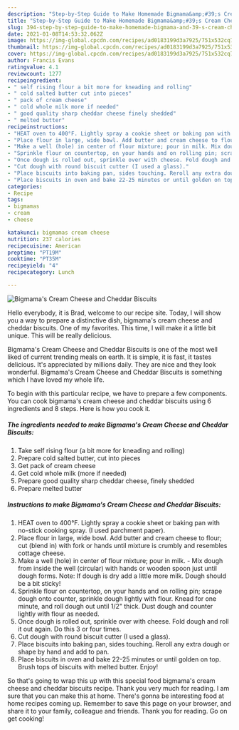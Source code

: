 ```yaml
---
description: "Step-by-Step Guide to Make Homemade Bigmama&amp;#39;s Cream Cheese and Cheddar Biscuits"
title: "Step-by-Step Guide to Make Homemade Bigmama&amp;#39;s Cream Cheese and Cheddar Biscuits"
slug: 394-step-by-step-guide-to-make-homemade-bigmama-and-39-s-cream-cheese-and-cheddar-biscuits
date: 2021-01-08T14:53:32.062Z
image: https://img-global.cpcdn.com/recipes/ad0183199d3a7925/751x532cq70/bigmamas-cream-cheese-and-cheddar-biscuits-recipe-main-photo.jpg
thumbnail: https://img-global.cpcdn.com/recipes/ad0183199d3a7925/751x532cq70/bigmamas-cream-cheese-and-cheddar-biscuits-recipe-main-photo.jpg
cover: https://img-global.cpcdn.com/recipes/ad0183199d3a7925/751x532cq70/bigmamas-cream-cheese-and-cheddar-biscuits-recipe-main-photo.jpg
author: Francis Evans
ratingvalue: 4.1
reviewcount: 1277
recipeingredient:
- " self rising flour a bit more for kneading and rolling"
- " cold salted butter cut into pieces"
- " pack of cream cheese"
- " cold whole milk more if needed"
- " good quality sharp cheddar cheese finely shedded"
- " melted butter"
recipeinstructions:
- "HEAT oven to 400°F. Lightly spray a cookie sheet or baking pan with no-stick cooking spray. (I used parchment paper)."
- "Place flour in large, wide bowl. Add butter and cream cheese to flour; cut (blend in) with fork or hands until mixture is crumbly and resembles cottage cheese."
- "Make a well (hole) in center of flour mixture; pour in milk. Mix dough from inside the well (circular) with hands or wooden spoon just until dough forms. Note: If dough is dry add a little more milk. Dough should be a bit sticky!"
- "Sprinkle flour on countertop, on your hands and on rolling pin; scrape dough onto counter, sprinkle​ dough lightly with flour. Knead for one minute, and roll dough out until 1/2&#34; thick. Dust dough and counter lightly with flour as needed."
- "Once dough is rolled out, sprinkle over with cheese. Fold dough and roll it out again. Do this 3 or four times."
- "Cut dough with round biscuit cutter (I used a glass)."
- "Place biscuits into baking pan, sides touching. Reroll any extra dough or shape by hand and add to pan."
- "Place biscuits in oven and bake 22-25 minutes or until golden on top. Brush tops of biscuits with melted butter. Enjoy!"
categories:
- Recipe
tags:
- bigmamas
- cream
- cheese

katakunci: bigmamas cream cheese 
nutrition: 237 calories
recipecuisine: American
preptime: "PT19M"
cooktime: "PT35M"
recipeyield: "4"
recipecategory: Lunch

---
```



![Bigmama&#39;s Cream Cheese and Cheddar Biscuits](https://img-global.cpcdn.com/recipes/ad0183199d3a7925/751x532cq70/bigmamas-cream-cheese-and-cheddar-biscuits-recipe-main-photo.jpg)

Hello everybody, it is Brad, welcome to our recipe site. Today, I will show you a way to prepare a distinctive dish, bigmama&#39;s cream cheese and cheddar biscuits. One of my favorites. This time, I will make it a little bit unique. This will be really delicious.



Bigmama&#39;s Cream Cheese and Cheddar Biscuits is one of the most well liked of current trending meals on earth. It is simple, it is fast, it tastes delicious. It's appreciated by millions daily. They are nice and they look wonderful. Bigmama&#39;s Cream Cheese and Cheddar Biscuits is something which I have loved my whole life.


To begin with this particular recipe, we have to prepare a few components. You can cook bigmama&#39;s cream cheese and cheddar biscuits using 6 ingredients and 8 steps. Here is how you cook it.

<!--inarticleads1-->

##### The ingredients needed to make Bigmama&#39;s Cream Cheese and Cheddar Biscuits:

1. Take  self rising flour (a bit more for kneading and rolling)
1. Prepare  cold salted butter, cut into pieces
1. Get  pack of cream cheese
1. Get  cold whole milk (more if needed)
1. Prepare  good quality sharp cheddar cheese, finely shedded
1. Prepare  melted butter




<!--inarticleads2-->

##### Instructions to make Bigmama&#39;s Cream Cheese and Cheddar Biscuits:

1. HEAT oven to 400°F. Lightly spray a cookie sheet or baking pan with no-stick cooking spray. (I used parchment paper).
1. Place flour in large, wide bowl. Add butter and cream cheese to flour; cut (blend in) with fork or hands until mixture is crumbly and resembles cottage cheese.
1. Make a well (hole) in center of flour mixture; pour in milk. - Mix dough from inside the well (circular) with hands or wooden spoon just until dough forms. Note: If dough is dry add a little more milk. Dough should be a bit sticky!
1. Sprinkle flour on countertop, on your hands and on rolling pin; scrape dough onto counter, sprinkle​ dough lightly with flour. Knead for one minute, and roll dough out until 1/2&#34; thick. Dust dough and counter lightly with flour as needed.
1. Once dough is rolled out, sprinkle over with cheese. Fold dough and roll it out again. Do this 3 or four times.
1. Cut dough with round biscuit cutter (I used a glass).
1. Place biscuits into baking pan, sides touching. Reroll any extra dough or shape by hand and add to pan.
1. Place biscuits in oven and bake 22-25 minutes or until golden on top. Brush tops of biscuits with melted butter. Enjoy!




So that's going to wrap this up with this special food bigmama&#39;s cream cheese and cheddar biscuits recipe. Thank you very much for reading. I am sure that you can make this at home. There's gonna be interesting food at home recipes coming up. Remember to save this page on your browser, and share it to your family, colleague and friends. Thank you for reading. Go on get cooking!
